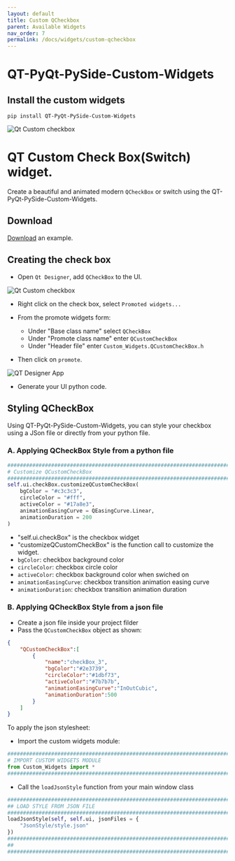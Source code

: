 ```yaml
---
layout: default
title: Custom QCheckbox
parent: Available Widgets
nav_order: 7
permalink: /docs/widgets/custom-qcheckbox
---
```


# QT-PyQt-PySide-Custom-Widgets 

## Install the custom widgets
```
pip install QT-PyQt-PySide-Custom-Widgets

```

![Qt Custom checkbox](https://github.com/KhamisiKibet/QT-PyQt-PySide-Custom-Widgets/blob/main/images/Qt-Custom-checkbox.png?raw=true)

# QT Custom Check Box(Switch) widget.

Create a beautiful and animated modern `QCheckBox` or switch using the QT-PyQt-PySide-Custom-Widgets.


## Download

[Download](https://github.com/KhamisiKibet/QT-PyQt-PySide-Custom-Widgets/tree/main/examples) an example.

## Creating the check box

- Open `Qt Designer`, add `QCheckBox` to the UI.

![Qt Custom checkbox](https://github.com/KhamisiKibet/QT-PyQt-PySide-Custom-Widgets/blob/main/images/Screenshot_20230924_023708.png?raw=true)

- Right click on the check box, select `Promoted widgets...`
- From the promote widgets form:
	- Under "Base class name" select `QCheckBox`
	- Under "Promote class name" enter `QCustomCheckBox`
	- Under "Header file" enter `Custom_Widgets.QCustomCheckBox.h`

- Then click on `promote`.

![QT Designer App](https://github.com/KhamisiKibet/QT-PyQt-PySide-Custom-Widgets/blob/main/images/Screenshot_20230924_024306.png?raw=true)

- Generate your UI python code.

## Styling QCheckBox
Using QT-PyQt-PySide-Custom-Widgets, you can style your checkbox using a JSon file or directly from your python file.

### A. Applying QCheckBox Style from a python file

```python
########################################################################
# Customize QCustomCheckBox
########################################################################
self.ui.checkBox.customizeQCustomCheckBox(
    bgColor = "#c3c3c3",
    circleColor = "#fff",
    activeColor = "#17a8e3",
    animationEasingCurve = QEasingCurve.Linear,
    animationDuration = 200
)

```

- "self.ui.checkBox" is the checkbox widget
- "customizeQCustomCheckBox" is the function call to customize the widget. 
- `bgColor`: checkbox background color
- `circleColor`: checkbox circle color
- `activeColor`: checkbox background color when swiched on
- `animationEasingCurve`: checkbox transition animation easing curve
- `animationDuration`: checkbox transition animation duration

### B. Applying QCheckBox Style from a json file

- Create a json file inside your project filder
- Pass the `QCustomCheckBox` object as shown:

```json
{
	"QCustomCheckBox":[
		{
			"name":"checkBox_3",
			"bgColor":"#2e3739",
			"circleColor":"#1dbf73",
			"activeColor":"#7b7b7b",
			"animationEasingCurve":"InOutCubic",
			"animationDuration":500
		}
	]
}
```

To apply the json stylesheet:

- Import the custom widgets module:

```python
########################################################################
# IMPORT CUSTOM WIDGETS MODULE
from Custom_Widgets import *
########################################################################

```
- Call the `loadJsonStyle` function from your main window class

```python
########################################################################
## LOAD STYLE FROM JSON FILE
########################################################################
loadJsonStyle(self, self.ui, jsonFiles = {
    "JsonStyle/style.json"
})
########################################################################
## 
########################################################################

```